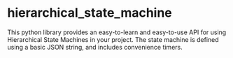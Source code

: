 # hierarchical_state_machine
This python library provides an easy-to-learn and easy-to-use API for using Hierarchical State Machines in your project. The state machine is defined using a basic JSON string, and includes convenience timers.
